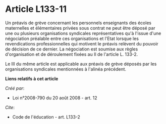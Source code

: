# Article L133-11

Un préavis de grève concernant les personnels enseignants des écoles maternelles et élémentaires privées sous contrat ne peut
être déposé par une ou plusieurs organisations syndicales représentatives qu'à l'issue d'une négociation préalable entre ces
organisations et l'Etat lorsque les revendications professionnelles qui motivent le préavis relèvent du pouvoir de décision
de ce dernier. La négociation est soumise aux règles d'organisation et de déroulement fixées au II de l'article L. 133-2. 

Le III du même article est applicable aux préavis de grève déposés par les organisations syndicales mentionnées à l'alinéa
précédent.

**Liens relatifs à cet article**

_Créé par_:

  - Loi n°2008-790 du 20 août 2008 - art. 12

_Cite_:

  - Code de l'éducation - art. L133-2
